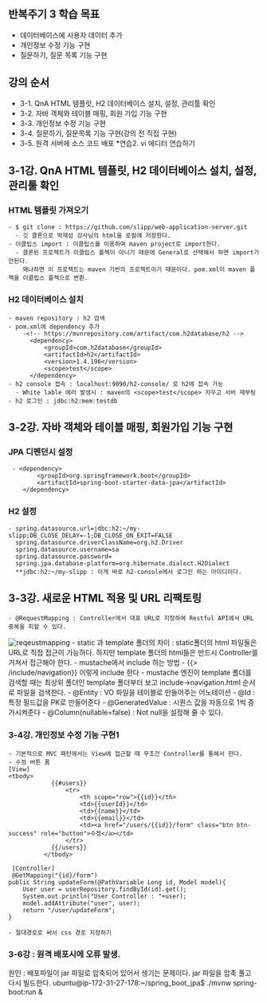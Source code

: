 ## 반복주기 3 학습 목표
* 데이터베이스에 사용자 데이터 추가
* 개인정보 수정 기능 구현
* 질문하기, 질문 목록 기능 구현

## 강의 순서
* 3-1. QnA HTML 템플릿, H2 데이터베이스 설치, 설정, 관리툴 확인
* 3-2. 자바 객체와 테이블 매핑, 회원 가입 기능 구현
* 3-3. 개인정보 수정 기능 구현
* 3-4. 질문하기, 질문목록 기능 구현(강의 전 직접 구현)
* 3-5. 원격 서버에 소스 코드 배포
*연습2. vi 에디터 연습하기

## 3-1강. QnA HTML 템플릿, H2 데이터베이스 설치, 설정, 관리툴 확인
### HTML 템플릿 가져오기
    - $ git clone : https://github.com/slipp/web-application-server.git
      - 깃 클론으로 박재성 강사님의 html을 로컬에 저장한다.
    - 이클립스 import : 이클립스를 이용하여 maven project로 import한다.
      - 클론된 프로젝트가 이클립스 플젝이 아니기 때문에 General로 선택해서 하면 import가 안된다.
        왜냐하면 이 프로젝트는 maven 기반의 프로젝트이기 때문이다. pom.xml이 maven 플젝을 이클립스 플젝으로 변환.

### H2 데이터베이스 설치
    - maven repository : h2 검색
    - pom.xml에 dependency 추가
        -<!-- https://mvnrepository.com/artifact/com.h2database/h2 -->
          <dependency>
              <groupId>com.h2database</groupId>
              <artifactId>h2</artifactId>
              <version>1.4.196</version>
              <scope>test</scope>
          </dependency>
    - h2 console 접속 : localhost:9090/h2-console/ 로 h2에 접속 가능
      - White lable 에러 발생시 : maven의 <scope>test</scope> 지우고 서버 재부팅
    - h2 로그인 : jdbc:h2:mem:testdb
    
## 3-2강. 자바 객체와 테이블 매핑, 회원가입 기능 구현
### JPA 디펜던시 설정
     - <dependency>
			<groupId>org.springframework.boot</groupId>
			<artifactId>spring-boot-starter-data-jpa</artifactId>
		</dependency>
### H2 설정
    - spring.datasource.url=jdbc:h2:~/my-slipp;DB_CLOSE_DELAY=-1;DB_CLOSE_ON_EXIT=FALSE
      spring.datasource.driverClassName=org.h2.Driver
      spring.datasource.username=sa
      spring.datasource.password=
      spring.jpa.database-platform=org.hibernate.dialect.H2Dialect
      **jdbc:h2:~/my-slipp : 이게 바로 h2-console에서 로그인 하는 아이디이다.

## 3-3강. 새로운 HTML 적용 및 URL 리팩토링
    - @RequestMapping : Controller에서 대표 URL로 지정하여 Restful API에서 URL 중복을 피할 수 있다.
![reqeustmapping](https://user-images.githubusercontent.com/26863285/45261267-9de58380-b439-11e8-9cd2-dc70534120c1.png)
    - static 과 template 폴더의 차이 : static폴더의 html 파일들은 URL로 직접 접근이 가능하다.
                                      하지만 template 폴더의 html들은 반드시 Controller를 거쳐서 접근해야 한다.
    - mustache에서 include 하는 방법
        - {{> /include/navigation}} 이렇게 include 한다
        - mustache 엔진이 template 폴더를 검색할 때는 최상위 폴더인 template 폴더부터 보고 include->navigation.html 순서로 파일을 검색한다.
    - @Entity : VO 파일을 테이블로 만들어주는 어노테이션
    - @Id : 특정 필드값을 PK로 만들어준다
    - @GeneratedValue : 시퀀스 값을 자동으로 1씩 증가시켜준다
    - @Column(nullable=false) : Not null을 설정해 줄 수 있다.
 
 ### 3-4강. 개인정보 수정 기능 구현1
 	- 기본적으로 MVC 패턴에서는 View에 접근할 때 무조건 Controller를 통해서 한다.
	- 수정 버튼 폼
	[View]
	<tbody>
               	{{#users}}
               		<tr>
               			<th scope="row">{{id}}</th>
               			<td>{{userId}}</td>
               			<td>{{name}}</td>
               			<td>{{email}}</td>
               			<td><a href="/users/{{id}}/form" class="btn btn-success" role="button">수정</a></td>
               		</tr>
               	{{/users}}
              </tbody>
	      
	 [Controller]
	 @GetMapping("{id}/form")
	public String updateForm(@PathVariable Long id, Model model){
		User user = userRepository.findById(id).get();  
		System.out.println("User Controller : "+user);
		model.addAttribute("user", user);
		return "/user/updateForm";
	}
	
	- 절대경로로 써서 css 경로 지정하기
	
	
### 3-6강 : 원격 배포시에 오류 발생.
원인 : 배포파일이 jar 파일로 압축되어 있어서 생기는 문제이다.
jar 파일을 압축 풀고 다시 빌드한다.
ubuntu@ip-172-31-27-178:~/spring_boot_jpa$ ./mvnw spring-boot:run &

